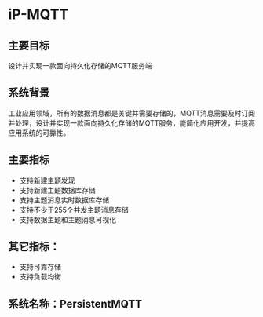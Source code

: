 # iP-MQTT

## 主要目标
设计并实现一款面向持久化存储的MQTT服务端

## 系统背景
工业应用领域，所有的数据消息都是关键并需要存储的，MQTT消息需要及时订阅并处理，设计并实现一款面向持久化存储的MQTT服务，能简化应用开发，并提高应用系统的可靠性。

## 主要指标
+ 支持新建主题发现
+ 支持新建主题数据库存储
+ 支持主题消息实时数据库存储
+ 支持不少于255个并发主题消息存储
+ 支持数据主题和主题消息可视化

## 其它指标：
+ 支持可靠存储
+ 支持负载均衡


## 系统名称：PersistentMQTT
